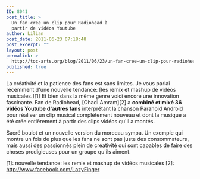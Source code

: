 ```yaml
---
ID: 8041
post_title: >
  Un fan crée un clip pour Radiohead à
  partir de vidéos Youtube
author: Lilian
post_date: 2011-06-23 07:18:48
post_excerpt: ""
layout: post
permalink: >
  http://toc-arts.org/blog/2011/06/23/un-fan-cree-un-clip-pour-radiohead-a-partir-de-videos-youtube/
published: true
---
```

La créativité et la patience des fans est sans limites. Je vous parlai récemment d'une nouvelle tendance: [les remix et mashup de vidéos musicales.][1] Et bien dans la même genre voici encore une innovation fascinante. Fan de Radiohead, [Ohadi Amram][2] a **combiné et mixé 36 vidéos Youtube d'autres fans** interprétant la chanson Paranoid Android  pour réaliser un clip musical complètement nouveau et dont la musique a été crée entièrement à partir des clips vidéos qu'il a montés. <p style="text-align: center;">
</p> Sacré boulot et un nouvelle version du morceau sympa. Un exemple qui montre un fois de plus que les fans ne sont pas juste des consommateurs, mais aussi des passionnés plein de créativité qui sont capables de faire des choses prodigieuses pour un groupe qu'ils aiment.  

 [1]: nouvelle tendance: les remix et mashup de vidéos musicales
 [2]: http://www.facebook.com/LazyFinger